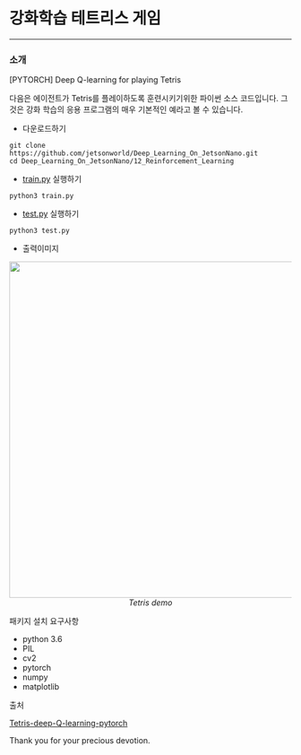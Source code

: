 # 강화학습 테트리스 게임
***

### 소개
[PYTORCH] Deep Q-learning for playing Tetris

다음은 에이전트가 Tetris를 플레이하도록 훈련시키기위한 파이썬 소스 코드입니다. 그것은 강화 학습의 응용 프로그램의 매우 기본적인 예라고 볼 수 있습니다.

* 다운로드하기
```
git clone https://github.com/jetsonworld/Deep_Learning_On_JetsonNano.git
cd Deep_Learning_On_JetsonNano/12_Reinforcement_Learning
```

* [train.py](https://raw.githubusercontent.com/jetsonworld/Deep_Learning_On_JetsonNano/master/12_Reinforcement_Learning/train.py) 실행하기
```
python3 train.py
```

* [test.py](https://raw.githubusercontent.com/jetsonworld/Deep_Learning_On_JetsonNano/master/12_Reinforcement_Learning/test.py) 실행하기
```
python3 test.py
```


* 출력이미지

<p align="center">
  <img src="demo/tetris.gif" width=600><br/>
  <i>Tetris demo</i>
</p


패키지 설치 요구사항

  * python 3.6
  * PIL
  * cv2
  * pytorch 
  * numpy
  * matplotlib
  

출처

[Tetris-deep-Q-learning-pytorch](https://github.com/uvipen/Tetris-deep-Q-learning-pytorch)

Thank you for your precious devotion.
